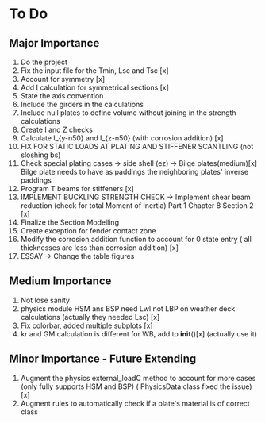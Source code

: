# To Do 

## Major Importance

1) Do the project
1) Fix the input file for the Tmin, Lsc and Tsc  [x]
1) Account for symmetry [x] 
1) Add I calculation for symmetrical sections [x]
1) State the axis convention
1) Include the girders in the calculations
1) Include null plates to define volume without joining in the strength calculations
1) Create I and Z checks
1) Calculate I_{y-n50} and I_{z-n50} (with corrosion addition) [x]
1) FIX FOR STATIC LOADS AT PLATING AND STIFFENER SCANTLING (not sloshing bs)
1) Check special plating cases -> side shell (ez) -> Bilge plates(medium)[x] Bilge plate needs to have as paddings the neighboring plates' inverse paddings
1) Program T beams for stiffeners [x]
1) IMPLEMENT BUCKLING STRENGTH CHECK -> Implement shear beam reduction (check for total Moment of Inertia) Part 1 Chapter 8 Section 2 [x]
1) Finalize the Section Modelling
1) Create exception for fender contact zone
1) Modify the corrosion addition function to account for 0 state entry ( all thicknesses are less than corrosion addition) [x]
1) ESSAY -> Change the table figures
## Medium Importance

1) Not lose sanity  
1) physics module HSM ans BSP need Lwl not LBP on weather deck calculations (actually they needed Lsc) [x]
1) Fix colorbar, added multiple subplots [x]
1) kr and GM calculation is different for WB, add to __init__()[x] (actually use it)

## Minor Importance - Future Extending

1) Augment the physics external_loadC method to account for more cases (only fully supports HSM and BSP) ( PhysicsData class fixed the issue) [x]
1) Augment rules to automatically check if a plate's material is of correct class